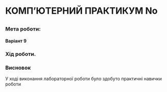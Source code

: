 # КОМП’ЮТЕРНИЙ ПРАКТИКУМ No

## 

### Мета роботи: 

#### Варіант 9


### Хід роботи.

### **Висновок**  

У ході виконання лабораторної роботи було здобуто практичні навички роботи 